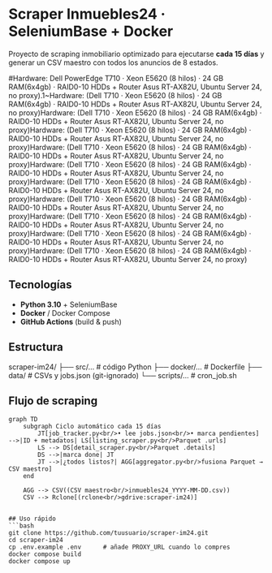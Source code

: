 # Scraper Inmuebles24 · SeleniumBase + Docker

Proyecto de scraping inmobiliario optimizado para ejecutarse **cada 15 días** y generar un CSV maestro con todos los anuncios de 8 estados.

#Hardware:
Dell PowerEdge T710 · Xeon E5620 (8 hilos) · 24 GB RAM(6x4gb) · RAID0-10 HDDs + Router Asus RT-AX82U, Ubuntu Server 24, no proxy).1~Hardware: (Dell T710 · Xeon E5620 (8 hilos) · 24 GB RAM(6x4gb) · RAID0-10 HDDs + Router Asus RT-AX82U, Ubuntu Server 24, no proxy)Hardware: (Dell T710 · Xeon E5620 (8 hilos) · 24 GB RAM(6x4gb) · RAID0-10 HDDs + Router Asus RT-AX82U, Ubuntu Server 24, no proxy)Hardware: (Dell T710 · Xeon E5620 (8 hilos) · 24 GB RAM(6x4gb) · RAID0-10 HDDs + Router Asus RT-AX82U, Ubuntu Server 24, no proxy)Hardware: (Dell T710 · Xeon E5620 (8 hilos) · 24 GB RAM(6x4gb) · RAID0-10 HDDs + Router Asus RT-AX82U, Ubuntu Server 24, no proxy)Hardware: (Dell T710 · Xeon E5620 (8 hilos) · 24 GB RAM(6x4gb) · RAID0-10 HDDs + Router Asus RT-AX82U, Ubuntu Server 24, no proxy)Hardware: (Dell T710 · Xeon E5620 (8 hilos) · 24 GB RAM(6x4gb) · RAID0-10 HDDs + Router Asus RT-AX82U, Ubuntu Server 24, no proxy)Hardware: (Dell T710 · Xeon E5620 (8 hilos) · 24 GB RAM(6x4gb) · RAID0-10 HDDs + Router Asus RT-AX82U, Ubuntu Server 24, no proxy)Hardware: (Dell T710 · Xeon E5620 (8 hilos) · 24 GB RAM(6x4gb) · RAID0-10 HDDs + Router Asus RT-AX82U, Ubuntu Server 24, no proxy)Hardware: (Dell T710 · Xeon E5620 (8 hilos) · 24 GB RAM(6x4gb) · RAID0-10 HDDs + Router Asus RT-AX82U, Ubuntu Server 24, no proxy)Hardware: (Dell T710 · Xeon E5620 (8 hilos) · 24 GB RAM(6x4gb) · RAID0-10 HDDs + Router Asus RT-AX82U, Ubuntu Server 24, no proxy)

## Tecnologías
- **Python 3.10** + SeleniumBase  
- **Docker** / Docker Compose  
- **GitHub Actions** (build & push)  

## Estructura
scraper-im24/
├── src/… # código Python
├── docker/… # Dockerfile
├── data/ # CSVs y jobs.json (git-ignorado)
└── scripts/… # cron_job.sh
## Flujo de scraping

```mermaid
graph TD
    subgraph Ciclo automático cada 15 días
        JT[job_tracker.py<br/>• lee jobs.json<br/>• marca pendientes] -->|ID + metadatos| LS[listing_scraper.py<br/>Parquet .urls]
        LS --> DS[detail_scraper.py<br/>Parquet .details]
        DS -->|marca done| JT
        JT -->|¿todos listos?| AGG[aggregator.py<br/>fusiona Parquet → CSV maestro]
    end

    AGG --> CSV((CSV maestro<br/>inmuebles24_YYYY-MM-DD.csv))
    CSV --> Rclone[(rclone<br/>gdrive:scraper-im24)]


## Uso rápido
```bash
git clone https://github.com/tuusuario/scraper-im24.git
cd scraper-im24
cp .env.example .env      # añade PROXY_URL cuando lo compres
docker compose build
docker compose up

